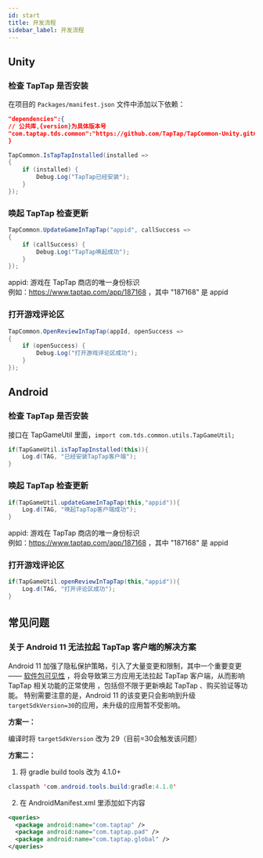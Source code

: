 ```yaml
---
id: start
title: 开发流程
sidebar_label: 开发流程
---
```


## Unity

### 检查 TapTap 是否安装

在项目的 `Packages/manifest.json` 文件中添加以下依赖：

```json
"dependencies":{
// 公共库,{version}为具体版本号
"com.taptap.tds.common":"https://github.com/TapTap/TapCommon-Unity.git#{version}",
}
```

```cs
TapCommon.IsTapTapInstalled(installed =>
{
    if (installed) {
        Debug.Log("TapTap已经安装");
    }
});

```




### 唤起 TapTap 检查更新

```cs
TapCommon.UpdateGameInTapTap("appid", callSuccess =>
{
    if (callSuccess) {
        Debug.Log("TapTap唤起成功");
    }
});
```
appid: 游戏在 TapTap 商店的唯一身份标识  
例如：https://www.taptap.com/app/187168 ，其中 "187168" 是 appid


### 打开游戏评论区

```cs
TapCommon.OpenReviewInTapTap(appId, openSuccess =>
{
    if (openSuccess) {
        Debug.Log("打开游戏评论区成功");
    }
});

```

## Android

### 检查 TapTap 是否安装

接口在 TapGameUtil 里面，`import com.tds.common.utils.TapGameUtil;`

```java
if(TapGameUtil.isTapTapInstalled(this)){
    Log.d(TAG, "已经安装TapTap客户端");
}
```


### 唤起 TapTap 检查更新

```java
if(TapGameUtil.updateGameInTapTap(this,"appid")){
    Log.d(TAG, "唤起TapTap客户端成功");
}
```
appid: 游戏在 TapTap 商店的唯一身份标识  
例如：https://www.taptap.com/app/187168 ，其中 "187168" 是 appid


### 打开游戏评论区

```java
if(TapGameUtil.openReviewInTapTap(this,"appid")){
    Log.d(TAG, "打开评论区成功");
}

```

## 常见问题

### 关于 Android 11 无法拉起 TapTap 客户端的解决方案

Android 11 加强了隐私保护策略，引入了大量变更和限制，其中一个重要变更 —— [软件包可见性](https://developer.android.com/about/versions/11/privacy/package-visibility) ，将会导致第三方应用无法拉起 TapTap 客户端，从而影响 TapTap 相关功能的正常使用 ，包括但不限于更新唤起 TapTap 、购买验证等功能。
特别需要注意的是，Android 11 的该变更只会影响到升级` targetSdkVersion=30 `的应用，未升级的应用暂不受影响。

**方案一：**

编译时将 `targetSdkVersion` 改为 29（目前=30会触发该问题）

**方案二：**

1. 将 gradle build tools 改为 4.1.0+
```java
classpath 'com.android.tools.build:gradle:4.1.0'
```

2. 在 AndroidManifest.xml 里添加如下内容
```xml
<queries>
  <package android:name="com.taptap" />
  <package android:name="com.taptap.pad" />
  <package android:name="com.taptap.global" />
</queries>
```